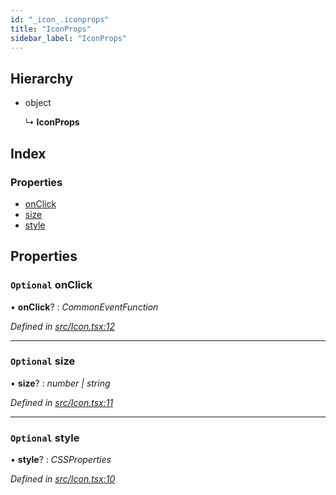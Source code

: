 ```yaml
---
id: "_icon_.iconprops"
title: "IconProps"
sidebar_label: "IconProps"
---
```


## Hierarchy

* object

  ↳ **IconProps**

## Index

### Properties

* [onClick](_icon_.iconprops.md#optional-onclick)
* [size](_icon_.iconprops.md#optional-size)
* [style](_icon_.iconprops.md#optional-style)

## Properties

### `Optional` onClick

• **onClick**? : *CommonEventFunction*

*Defined in [src/Icon.tsx:12](https://github.com/tarojsx/ui/blob/bc31158/src/Icon.tsx#L12)*

___

### `Optional` size

• **size**? : *number | string*

*Defined in [src/Icon.tsx:11](https://github.com/tarojsx/ui/blob/bc31158/src/Icon.tsx#L11)*

___

### `Optional` style

• **style**? : *CSSProperties*

*Defined in [src/Icon.tsx:10](https://github.com/tarojsx/ui/blob/bc31158/src/Icon.tsx#L10)*

